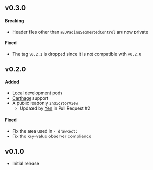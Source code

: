 ## v0.3.0

#### Breaking

* Header files other than `NEUPagingSegmentedControl` are now private

#### Fixed

* The tag `v0.2.1` is dropped since it is not compatible with `v0.2.0`

## v0.2.0

#### Added

* Local development pods
* [Carthage](https://github.com/Carthage/Carthage) support
* A public readonly `indicatorView`
  * Updated by [Yen](https://github.com/yenchenlin1994) in Pull Request #2

#### Fixed

* Fix the area used in `- drawRect:`
* Fix the key-value observer compliance

## v0.1.0

* Initial release
